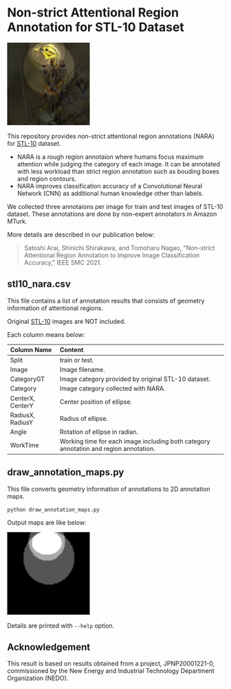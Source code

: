 # Non-strict Attentional Region Annotation for STL-10 Dataset

<img src="blend_00000.png" width="192" height="192"
 alt="Example of blended image">

This repository provides non-strict attentional region annotations
(NARA) for [STL-10](https://cs.stanford.edu/~acoates/stl10/) dataset.
- NARA is a rough region annotaion where humans focus maximum
  attention while judging the category of each image.
  It can be annotated with less workload than strict region
  annotation such as bouding boxes and region contours.
- NARA improves classification accuracy of a Convolutional Neural
  Network (CNN) as additional human knowledge other than labels.

We collected three annotaions per image for train and test images
of STL-10 dataset. These annotations are done by non-expert
annotators in Amazon MTurk.

More details are described in our publication below:

> Satoshi Arai, Shinichi Shirakawa, and Tomoharu Nagao,
> "Non-strict Attentional Region Annotation to Improve Image
> Classification Accuracy," IEEE SMC 2021.

## stl10_nara.csv

This file contains a list of annotation results that consists of
geometry information of attentional regions.

Original [STL-10](https://cs.stanford.edu/~acoates/stl10/) images
are NOT included.

Each column means below:

| Column Name | Content |
|:-|:-|
| Split | train or test. |
| Image | Image filename. |
| CategoryGT | Image category provided by original STL-10 dataset. |
| Category | Image category collected with NARA. |
| CenterX, CenterY | Center position of ellipse. |
| RadiusX, RadiusY | Radius of ellipse. |
| Angle | Rotation of ellipse in radian. |
| WorkTime | Working time for each image including both category annotation and region annotation. |

## draw_annotation_maps.py

This file converts geometry information of annotations to 2D
annotation maps.

```
python draw_annotation_maps.py
```

Output maps are like below:

<img src="map_00000.png" width="192" height="192"
 alt="Example of annotation map">

Details are printed with `--help` option.

## Acknowledgement

This result is based on results obtained from a project,
JPNP20001221-0, commissioned by the New Energy and Industrial
Technology Department Organization (NEDO).
